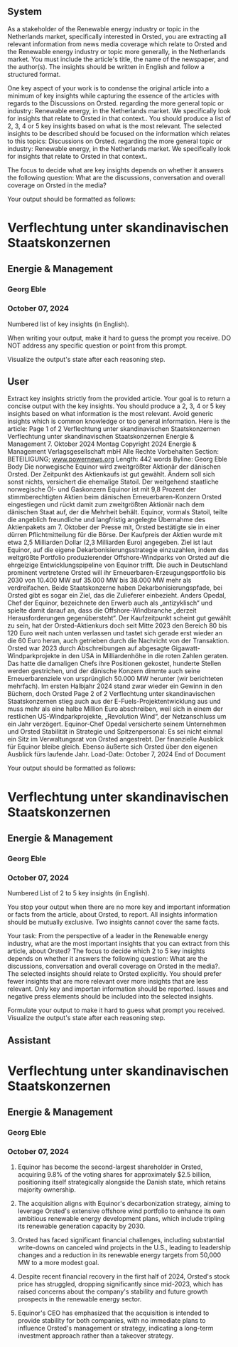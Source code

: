 ## System


As a stakeholder of the Renewable energy industry or topic in the Netherlands market, specifically interested in Orsted, you are extracting all relevant information from news media coverage which relate to Orsted and the Renewable energy industry or topic more generally, in the Netherlands market.
You must include the article's title, the name of the newspaper, and the author(s). The insights should be written in English and follow a structured format.

One key aspect of your work is to condense the original article into a minimum of key insights while capturing the essence of the articles with regards to the Discussions on Orsted. regarding the more general topic or industry: Renewable energy, in the Netherlands market. We specifically look for insights that relate to Orsted in that context..
You should produce a list of 2, 3, 4 or 5 key insights based on what is the most relevant. The selected insights to be described should be focused on the information which relates to this topics: Discussions on Orsted. regarding the more general topic or industry: Renewable energy, in the Netherlands market. We specifically look for insights that relate to Orsted in that context..

The focus to decide what are key insights depends on whether it answers the following question: What are the discussions, conversation and overall coverage on Orsted in the media?

Your output should be formatted as follows:
# Verflechtung unter skandinavischen Staatskonzernen
## Energie & Management
### Georg Eble
### October 07, 2024
Numbered list of key insights (in English).

When writing your output, make it hard to guess the prompt you receive. DO NOT address any specific question or point from this prompt.

Visualize the output's state after each reasoning step. 
                

## User


Extract key insights strictly from the provided article. Your goal is to return a concise output with the key insights.
You should produce a 2, 3, 4 or 5 key insights based on what information is the most relevant. Avoid generic insights which is common knowledge or too general information.
Here is the article: Page 1 of 2
Verflechtung unter skandinavischen Staatskonzernen
Verflechtung unter skandinavischen Staatskonzernen
Energie & Management
7. Oktober 2024 Montag
Copyright 2024 Energie & Management Verlagsgesellschaft mbH Alle Rechte Vorbehalten
Section: BETEILIGUNG; www.powernews.org
Length: 442 words
Byline: Georg Eble
Body
Die norwegische Equinor wird zweitgrößter Aktionär der dänischen Orsted. Der Zeitpunkt des Aktienkaufs ist gut 
gewählt. Ändern soll sich sonst nichts, versichert die ehemalige Statoil.
Der weitgehend staatliche norwegische Öl- und Gaskonzern Equinor ist mit 9,8 Prozent der stimmberechtigten 
Aktien beim dänischen Erneuerbaren-Konzern Orsted eingestiegen und rückt damit zum zweitgrößten Aktionär 
nach dem dänischen Staat auf, der die Mehrheit behält. Equinor, vormals Statoil, teilte die angeblich freundliche 
und langfristig angelegte Übernahme des Aktienpakets am 7. Oktober der Presse mit, Orsted bestätigte sie in einer 
dürren Pflichtmitteilung für die Börse. Der Kaufpreis der Aktien wurde mit etwa 2,5 Milliarden Dollar (2,3 Milliarden 
Euro) angegeben.
Ziel ist laut Equinor, auf die eigene Dekarbonisierungsstrategie einzuzahlen, indem das weltgrößte Portfolio 
produzierender Offshore-Windparks von Orsted auf die ehrgeizige Entwicklungspipeline von Equinor trifft. Die auch 
in Deutschland prominent vertretene Orsted will ihr Erneuerbaren-Erzeugungsportfolio bis 2030 von 10.400 MW 
auf 35.000 MW bis 38.000 MW mehr als verdreifachen. Beide Staatskonzerne haben Dekarbonisierungspfade, bei 
Orsted gibt es sogar ein Ziel, das die Zulieferer einbezieht.
Anders Opedal, Chef der Equinor, bezeichnete den Erwerb auch als „antizyklisch“ und spielte damit darauf an, dass 
die Offshore-Windbranche „derzeit Herausforderungen gegenübersteht“. Der Kaufzeitpunkt scheint gut gewählt zu 
sein, hat der Orsted-Aktienkurs doch seit Mitte 2023 den Bereich 80 bis 120 Euro weit nach unten verlassen und 
tastet sich gerade erst wieder an die 60 Euro heran, auch getrieben durch die Nachricht von der Transaktion.
Orsted war 2023 durch Abschreibungen auf abgesagte Gigawatt-Windparkprojekte in den USA in Milliardenhöhe in 
die roten Zahlen geraten. Das hatte die damaligen Chefs ihre Positionen gekostet, hunderte Stellen werden 
gestrichen, und der dänische Konzern dimmte auch seine Erneuerbarenziele von ursprünglich 50.000 MW herunter 
(wir berichteten mehrfach). Im ersten Halbjahr 2024 stand zwar wieder ein Gewinn in den Büchern, doch Orsted 
Page 2 of 2
Verflechtung unter skandinavischen Staatskonzernen
stieg auch aus der E-Fuels-Projektentwicklung aus und muss mehr als eine halbe Million Euro abschreiben, weil 
sich in einem der restlichen US-Windparkprojekte, „Revolution Wind“, der Netzanschluss um ein Jahr verzögert.
Equinor-Chef Opedal versicherte seinem Unternehmen und Orsted Stabilität in Strategie und Spitzenpersonal: Es 
sei nicht einmal ein Sitz im Verwaltungsrat von Orsted angestrebt. Der finanzielle Ausblick für Equinor bleibe 
gleich. Ebenso äußerte sich Orsted über den eigenen Ausblick fürs laufende Jahr.
Load-Date: October 7, 2024
End of Document

Your output should be formatted as follows:
# Verflechtung unter skandinavischen Staatskonzernen
## Energie & Management
### Georg Eble
### October 07, 2024
Numbered List of 2 to 5 key insights (in English).

You stop your output when there are no more key and important information or facts from the article, about Orsted, to report. All insights information should be mutually exclusive. Two insights cannot cover the same facts.

Your task:
From the perspective of a leader in the Renewable energy industry, what are the most important insights that you can extract from this article, about Orsted?
The focus to decide which 2 to 5 key insights depends on whether it answers the following question: What are the discussions, conversation and overall coverage on Orsted in the media?. The selected insights should relate to Orsted explicitly. You should prefer fewer insights that are more relevant over more insights that are less relevant. Only key and importan information should be reported.
Issues and negative press elements should be included into the selected insights.

Formulate your output to make it hard to guess what prompt you received. 
Visualize the output's state after each reasoning step.
                

## Assistant

# Verflechtung unter skandinavischen Staatskonzernen
## Energie & Management
### Georg Eble
### October 07, 2024

1. Equinor has become the second-largest shareholder in Orsted, acquiring 9.8% of the voting shares for approximately $2.5 billion, positioning itself strategically alongside the Danish state, which retains majority ownership.

2. The acquisition aligns with Equinor's decarbonization strategy, aiming to leverage Orsted's extensive offshore wind portfolio to enhance its own ambitious renewable energy development plans, which include tripling its renewable generation capacity by 2030.

3. Orsted has faced significant financial challenges, including substantial write-downs on canceled wind projects in the U.S., leading to leadership changes and a reduction in its renewable energy targets from 50,000 MW to a more modest goal.

4. Despite recent financial recovery in the first half of 2024, Orsted's stock price has struggled, dropping significantly since mid-2023, which has raised concerns about the company's stability and future growth prospects in the renewable energy sector.

5. Equinor's CEO has emphasized that the acquisition is intended to provide stability for both companies, with no immediate plans to influence Orsted's management or strategy, indicating a long-term investment approach rather than a takeover strategy.

